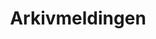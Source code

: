 ---
title: Arkivmeldingen
description: Beskrivelse av arkivmeldingen
permalink: arkivmeldingen.html

layout: page
sidebar: eformidling
---